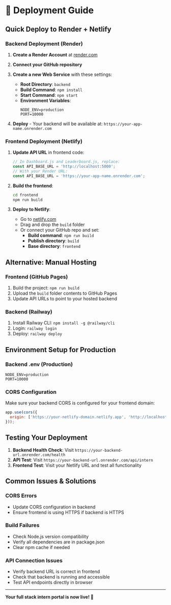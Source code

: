 # 🚀 Deployment Guide

## Quick Deploy to Render + Netlify

### Backend Deployment (Render)

1. **Create a Render Account** at [render.com](https://render.com)

2. **Connect your GitHub repository**

3. **Create a new Web Service** with these settings:
   - **Root Directory**: `backend`
   - **Build Command**: `npm install`
   - **Start Command**: `npm start`
   - **Environment Variables**:
     ```
     NODE_ENV=production
     PORT=10000
     ```

4. **Deploy** - Your backend will be available at: `https://your-app-name.onrender.com`

### Frontend Deployment (Netlify)

1. **Update API URL** in frontend code:
   ```javascript
   // In Dashboard.js and Leaderboard.js, replace:
   const API_BASE_URL = 'http://localhost:5000';
   // With your Render URL:
   const API_BASE_URL = 'https://your-app-name.onrender.com';
   ```

2. **Build the frontend**:
   ```bash
   cd frontend
   npm run build
   ```

3. **Deploy to Netlify**:
   - Go to [netlify.com](https://netlify.com)
   - Drag and drop the `build` folder
   - Or connect your GitHub repo and set:
     - **Build command**: `npm run build`
     - **Publish directory**: `build`
     - **Base directory**: `frontend`

## Alternative: Manual Hosting

### Frontend (GitHub Pages)
1. Build the project: `npm run build`
2. Upload the `build` folder contents to GitHub Pages
3. Update API URLs to point to your hosted backend

### Backend (Railway)
1. Install Railway CLI: `npm install -g @railway/cli`
2. Login: `railway login`
3. Deploy: `railway deploy`

## Environment Setup for Production

### Backend .env (Production)
```
NODE_ENV=production
PORT=10000
```

### CORS Configuration
Make sure your backend CORS is configured for your frontend domain:
```javascript
app.use(cors({
  origin: ['https://your-netlify-domain.netlify.app', 'http://localhost:3000']
}));
```

## Testing Your Deployment

1. **Backend Health Check**: Visit `https://your-backend-url.onrender.com/health`
2. **API Test**: Visit `https://your-backend-url.onrender.com/api/intern`
3. **Frontend Test**: Visit your Netlify URL and test all functionality

## Common Issues & Solutions

### CORS Errors
- Update CORS configuration in backend
- Ensure frontend is using HTTPS if backend is HTTPS

### Build Failures
- Check Node.js version compatibility
- Verify all dependencies are in package.json
- Clear npm cache if needed

### API Connection Issues
- Verify backend URL is correct in frontend
- Check that backend is running and accessible
- Test API endpoints directly in browser

---

**Your full stack intern portal is now live! 🎉**
